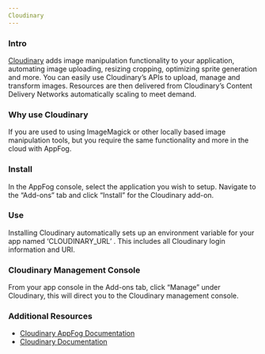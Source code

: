 ```yaml
---
Cloudinary
---
```


### Intro

[Cloudinary](http://cloudinary.com/) adds image manipulation functionality to your application, automating image uploading, resizing cropping, optimizing sprite generation and more. You can easily use Cloudinary’s APIs to upload, manage and transform images. Resources are then delivered from Cloudinary’s Content Delivery Networks automatically scaling to meet demand. 

### Why use Cloudinary

If you are used to using ImageMagick or other locally based image manipulation tools, but you require the same functionality and more in the cloud with AppFog.

### Install

In the AppFog console, select the application you wish to setup.
Navigate to the “Add-ons” tab and click “Install” for the Cloudinary add-on.

### Use

Installing Cloudinary automatically sets up an environment variable for your app named ‘CLOUDINARY_URL’ . This includes all Cloudinary login information and URI. 

### Cloudinary Management Console

From your app console in the Add-ons tab, click “Manage” under Cloudinary, this will direct you to the Cloudinary management console.

### Additional Resources
* [Cloudinary AppFog Documentation](http://cloudinary.com/documentation/appfog_integration)
* [Cloudinary Documentation](http://cloudinary.com/documentation/)
